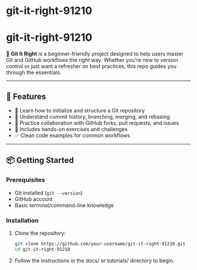 # git-it-right-91210

# git-it-right-91210

🚀 **Git It Right** is a beginner-friendly project designed to help users master Git and GitHub workflows the *right* way. Whether you're new to version control or just want a refresher on best practices, this repo guides you through the essentials.

---

## 📌 Features

- 📁 Learn how to initialize and structure a Git repository
- 🔄 Understand commit history, branching, merging, and rebasing
- 🤝 Practice collaboration with GitHub forks, pull requests, and issues
- 🧪 Includes hands-on exercises and challenges
- ✅ Clean code examples for common workflows

---

## 📦 Getting Started

### Prerequisites

- Git installed (`git --version`)
- GitHub account
- Basic terminal/command-line knowledge

### Installation

1. Clone the repository:
   ```bash
   git clone https://github.com/your-username/git-it-right-91210.git
   cd git-it-right-91210

2. Follow the instructions in the docs/ or tutorials/ directory to begin.